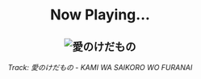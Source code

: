 <div align="center"> 
<h1>Now Playing...</h1>

![愛のけだもの](https://i.scdn.co/image/ab67616d00001e026f2743877df69bed3c6e491b)
--
_<p>Track: 愛のけだもの - KAMI WA SAIKORO WO FURANAI </p>_
</div>
